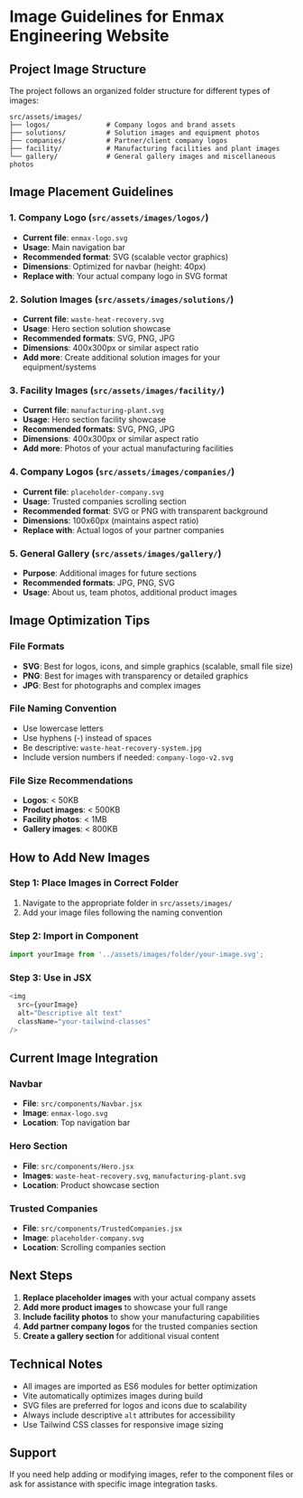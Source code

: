 # Image Guidelines for Enmax Engineering Website

## Project Image Structure

The project follows an organized folder structure for different types of images:

```
src/assets/images/
├── logos/              # Company logos and brand assets
├── solutions/          # Solution images and equipment photos
├── companies/          # Partner/client company logos
├── facility/           # Manufacturing facilities and plant images
└── gallery/            # General gallery images and miscellaneous photos
```

## Image Placement Guidelines

### 1. Company Logo (`src/assets/images/logos/`)
- **Current file**: `enmax-logo.svg`
- **Usage**: Main navigation bar
- **Recommended format**: SVG (scalable vector graphics)
- **Dimensions**: Optimized for navbar (height: 40px)
- **Replace with**: Your actual company logo in SVG format

### 2. Solution Images (`src/assets/images/solutions/`)
- **Current file**: `waste-heat-recovery.svg`
- **Usage**: Hero section solution showcase
- **Recommended formats**: SVG, PNG, JPG
- **Dimensions**: 400x300px or similar aspect ratio
- **Add more**: Create additional solution images for your equipment/systems

### 3. Facility Images (`src/assets/images/facility/`)
- **Current file**: `manufacturing-plant.svg`
- **Usage**: Hero section facility showcase
- **Recommended formats**: SVG, PNG, JPG
- **Dimensions**: 400x300px or similar aspect ratio
- **Add more**: Photos of your actual manufacturing facilities

### 4. Company Logos (`src/assets/images/companies/`)
- **Current file**: `placeholder-company.svg`
- **Usage**: Trusted companies scrolling section
- **Recommended format**: SVG or PNG with transparent background
- **Dimensions**: 100x60px (maintains aspect ratio)
- **Replace with**: Actual logos of your partner companies

### 5. General Gallery (`src/assets/images/gallery/`)
- **Purpose**: Additional images for future sections
- **Recommended formats**: JPG, PNG, SVG
- **Usage**: About us, team photos, additional product images

## Image Optimization Tips

### File Formats
- **SVG**: Best for logos, icons, and simple graphics (scalable, small file size)
- **PNG**: Best for images with transparency or detailed graphics
- **JPG**: Best for photographs and complex images

### File Naming Convention
- Use lowercase letters
- Use hyphens (-) instead of spaces
- Be descriptive: `waste-heat-recovery-system.jpg`
- Include version numbers if needed: `company-logo-v2.svg`

### File Size Recommendations
- **Logos**: < 50KB
- **Product images**: < 500KB
- **Facility photos**: < 1MB
- **Gallery images**: < 800KB

## How to Add New Images

### Step 1: Place Images in Correct Folder
1. Navigate to the appropriate folder in `src/assets/images/`
2. Add your image files following the naming convention

### Step 2: Import in Component
```javascript
import yourImage from '../assets/images/folder/your-image.svg';
```

### Step 3: Use in JSX
```javascript
<img 
  src={yourImage} 
  alt="Descriptive alt text"
  className="your-tailwind-classes"
/>
```

## Current Image Integration

### Navbar
- **File**: `src/components/Navbar.jsx`
- **Image**: `enmax-logo.svg`
- **Location**: Top navigation bar

### Hero Section
- **File**: `src/components/Hero.jsx`
- **Images**: `waste-heat-recovery.svg`, `manufacturing-plant.svg`
- **Location**: Product showcase section

### Trusted Companies
- **File**: `src/components/TrustedCompanies.jsx`
- **Image**: `placeholder-company.svg`
- **Location**: Scrolling companies section

## Next Steps

1. **Replace placeholder images** with your actual company assets
2. **Add more product images** to showcase your full range
3. **Include facility photos** to show your manufacturing capabilities
4. **Add partner company logos** for the trusted companies section
5. **Create a gallery section** for additional visual content

## Technical Notes

- All images are imported as ES6 modules for better optimization
- Vite automatically optimizes images during build
- SVG files are preferred for logos and icons due to scalability
- Always include descriptive `alt` attributes for accessibility
- Use Tailwind CSS classes for responsive image sizing

## Support

If you need help adding or modifying images, refer to the component files or ask for assistance with specific image integration tasks.